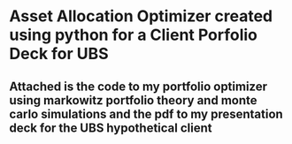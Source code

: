 # Asset Allocation Optimizer created using python for a Client Porfolio Deck for UBS

## Attached is the code to my portfolio optimizer using markowitz portfolio theory and monte carlo simulations and the pdf to my presentation deck for the UBS hypothetical client
